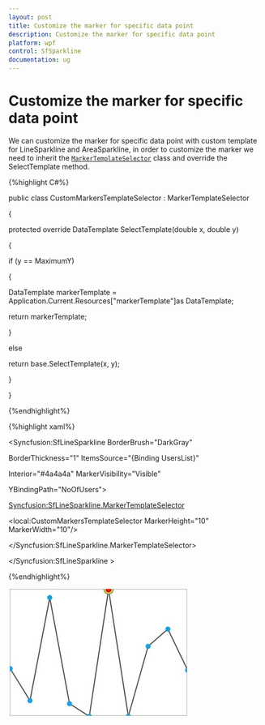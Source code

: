 ```yaml
---
layout: post
title: Customize the marker for specific data point 
description: Customize the marker for specific data point
platform: wpf
control: SfSparkline
documentation: ug
---
```

# Customize the marker for specific data point

We can customize the marker for specific data point with custom template for LineSparkline and AreaSparkline, in order to customize the marker we need to inherit the [`MarkerTemplateSelector`](http://help.syncfusion.com/cr/cref_files/wpf/sfchart/Syncfusion.SfChart.WPF~Syncfusion.UI.Xaml.Charts.MarkerTemplateSelector.html#) class and override the SelectTemplate method.

{%highlight C#%}

public class CustomMarkersTemplateSelector : MarkerTemplateSelector

{

protected override DataTemplate SelectTemplate(double x, double y)

{

if (y == MaximumY)

{

DataTemplate markerTemplate =  Application.Current.Resources["markerTemplate"]as DataTemplate;

return markerTemplate;

}

else

return base.SelectTemplate(x, y);

}

}

{%endhighlight%}

{%highlight xaml%}

<Syncfusion:SfLineSparkline  BorderBrush="DarkGray"    

BorderThickness="1"  ItemsSource="{Binding UsersList}"                                  

Interior="#4a4a4a"   MarkerVisibility="Visible"                    

YBindingPath="NoOfUsers">

<Syncfusion:SfLineSparkline.MarkerTemplateSelector>

<local:CustomMarkersTemplateSelector MarkerHeight="10" MarkerWidth="10"/>

</Syncfusion:SfLineSparkline.MarkerTemplateSelector>

</Syncfusion:SfLineSparkline >

{%endhighlight%}

![Customizing marker for specific datapoint](Customize-the-marker-for-specific-data-point_images/Customizethemarkerforspecificdatapoint_img1.jpeg)
